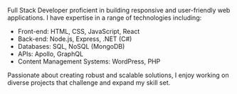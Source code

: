 Full Stack Developer proficient in building responsive and user-friendly web applications. I have expertise in a range of technologies including:

- Front-end: HTML, CSS, JavaScript, React
- Back-end: Node.js, Express, .NET (C#)
- Databases: SQL, NoSQL (MongoDB)
- APIs: Apollo, GraphQL
- Content Management Systems: WordPress, PHP

Passionate about creating robust and scalable solutions, I enjoy working on diverse projects that challenge and expand my skill set.
